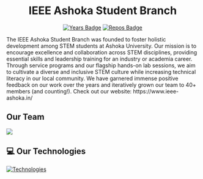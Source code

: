 <h1 align="center" id="title">IEEE Ashoka Student Branch</h1>

<div align="center" id="badges">
  
[![Years Badge](https://badges.pufler.dev/years/ieee-ashoka-it)](https://badges.pufler.dev) [![Repos Badge](https://badges.pufler.dev/repos/ieee-ashoka-it)](https://badges.pufler.dev) 

</div>

<p id="description"> The IEEE Ashoka Student Branch was founded to foster holistic development among STEM students at Ashoka University. Our mission is to encourage excellence and collaboration across STEM disciplines, providing essential skills and leadership training for an industry or academia career. Through service programs and our flagship hands-on lab sessions, we aim to cultivate a diverse and inclusive STEM culture while increasing technical literacy in our local community. We have garnered immense positive feedback on our work over the years and iteratively grown our team to 40+ members (and counting!). Check out our website: https://www.ieee-ashoka.in/</p>

## Our Team
<a href="https://github.com/ieee-ashoka-it/ieee-website/graphs/contributors">
  <img src="https://contrib.rocks/image?repo=ieee-ashoka-it/ieee-website" />
</a>
  
## 💻 Our Technologies  

[![Technologies](https://skillicons.dev/icons?i=nextjs,supabase,react,express,python,c,aws,ts)](https://skillicons.dev)


